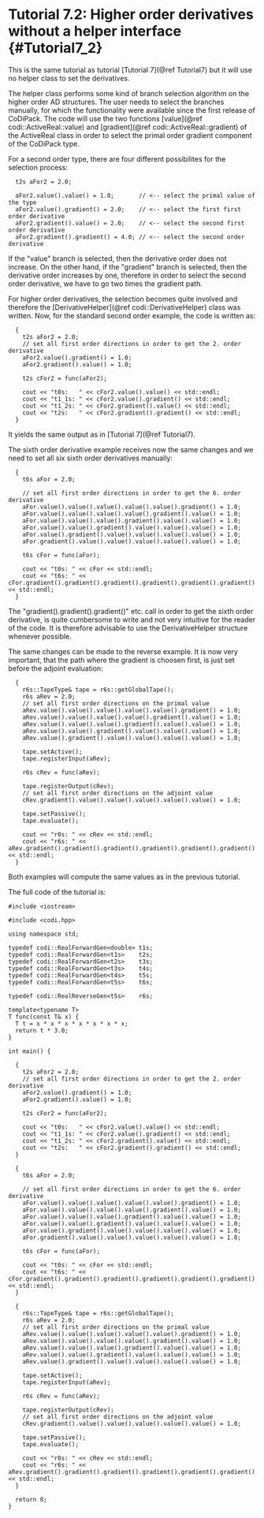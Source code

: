 Tutorial 7.2: Higher order derivatives without a helper interface {#Tutorial7_2}
============

This is the same tutorial as tutorial [Tutorial 7](@ref Tutorial7) but it will use no helper class to set the derivatives.

The helper class performs some kind of branch selection algorithm on the higher order AD structures.
The user needs to select the branches manually, for which the functionality were available since the first release of CoDiPack.
The code will use the two functions [value](@ref codi::ActiveReal::value) and [gradient](@ref codi::ActiveReal::gradient) of the ActiveReal class in order to select the primal order gradient component of the CoDiPack type.

For a second order type, there are four different possibilites for the selection process:
~~~~{.cpp}
  t2s aFor2 = 2.0;

  aFor2.value().value() = 1.0;       // <-- select the primal value of the type
  aFor2.value().gradient() = 2.0;    // <-- select the first first order derivative
  aFor2.gradient().value() = 2.0;    // <-- select the second first order derivative
  aFor2.gradient().gradient() = 4.0; // <-- select the second order derivative
~~~~

If the "value" branch is selected, then the derivative order does not increase.
On the other hand, if the "gradient" branch is selected, then the derivative order increases by one, therefore in order to select the second order derivative, we have to go two times the gradient path.

For higher order derivatives, the selection becomes quite involved and therefore the [DerivativeHelper](@ref codi::DerivativeHelper) class was written.
Now, for the standard second order example, the code is written as:
~~~~{.cpp}
  {
    t2s aFor2 = 2.0;
    // set all first order directions in order to get the 2. order derivative
    aFor2.value().gradient() = 1.0;
    aFor2.gradient().value() = 1.0;

    t2s cFor2 = func(aFor2);

    cout << "t0s:   " << cFor2.value().value() << std::endl;
    cout << "t1_1s: " << cFor2.value().gradient() << std::endl;
    cout << "t1_2s: " << cFor2.gradient().value() << std::endl;
    cout << "t2s:   " << cFor2.gradient().gradient() << std::endl;
  }
~~~~

It yields the same output as in [Tutorial 7](@ref Tutorial7).

The sixth order derivative example receives now the same changes and we need to set all six sixth order derivatives manually:
~~~~{.cpp}
  {
    t6s aFor = 2.0;

    // set all first order directions in order to get the 6. order derivative
    aFor.value().value().value().value().value().gradient() = 1.0;
    aFor.value().value().value().value().gradient().value() = 1.0;
    aFor.value().value().value().gradient().value().value() = 1.0;
    aFor.value().value().gradient().value().value().value() = 1.0;
    aFor.value().gradient().value().value().value().value() = 1.0;
    aFor.gradient().value().value().value().value().value() = 1.0;

    t6s cFor = func(aFor);

    cout << "t0s: " << cFor << std::endl;
    cout << "t6s: " << cFor.gradient().gradient().gradient().gradient().gradient().gradient() << std::endl;
  }
~~~~

The "gradient().gradient().gradient()" etc. call in order to get the sixth order derivative, is quite cumbersome to write and not very intuitive for the reader of the code. It is therefore advisable to use the DerivativeHelper structure whenever possible.

The same changes can be made to the reverse example.
It is now very important, that the path where the gradient is choosen first, is just set before the adjoint evaluation:
~~~~{.cpp}
  {
    r6s::TapeType& tape = r6s::getGlobalTape();
    r6s aRev = 2.0;
    // set all first order directions on the primal value
    aRev.value().value().value().value().value().gradient() = 1.0;
    aRev.value().value().value().value().gradient().value() = 1.0;
    aRev.value().value().value().gradient().value().value() = 1.0;
    aRev.value().value().gradient().value().value().value() = 1.0;
    aRev.value().gradient().value().value().value().value() = 1.0;

    tape.setActive();
    tape.registerInput(aRev);

    r6s cRev = func(aRev);

    tape.registerOutput(cRev);
    // set all first order directions on the adjoint value
    cRev.gradient().value().value().value().value().value() = 1.0;

    tape.setPassive();
    tape.evaluate();

    cout << "r0s: " << cRev << std::endl;
    cout << "r6s: " << aRev.gradient().gradient().gradient().gradient().gradient().gradient() << std::endl;
  }
~~~~

Both examples will compute the same values as in the previous tutorial.

The full code of the tutorial is:
~~~~{.cpp}
#include <iostream>

#include <codi.hpp>

using namespace std;

typedef codi::RealForwardGen<double> t1s;
typedef codi::RealForwardGen<t1s>    t2s;
typedef codi::RealForwardGen<t2s>    t3s;
typedef codi::RealForwardGen<t3s>    t4s;
typedef codi::RealForwardGen<t4s>    t5s;
typedef codi::RealForwardGen<t5s>    t6s;

typedef codi::RealReverseGen<t5s>    r6s;

template<typename T>
T func(const T& x) {
  T t = x * x * x * x * x * x * x;
  return t * 3.0;
}

int main() {

  {
    t2s aFor2 = 2.0;
    // set all first order directions in order to get the 2. order derivative
    aFor2.value().gradient() = 1.0;
    aFor2.gradient().value() = 1.0;

    t2s cFor2 = func(aFor2);

    cout << "t0s:   " << cFor2.value().value() << std::endl;
    cout << "t1_1s: " << cFor2.value().gradient() << std::endl;
    cout << "t1_2s: " << cFor2.gradient().value() << std::endl;
    cout << "t2s:   " << cFor2.gradient().gradient() << std::endl;
  }

  {
    t6s aFor = 2.0;

    // set all first order directions in order to get the 6. order derivative
    aFor.value().value().value().value().value().gradient() = 1.0;
    aFor.value().value().value().value().gradient().value() = 1.0;
    aFor.value().value().value().gradient().value().value() = 1.0;
    aFor.value().value().gradient().value().value().value() = 1.0;
    aFor.value().gradient().value().value().value().value() = 1.0;
    aFor.gradient().value().value().value().value().value() = 1.0;

    t6s cFor = func(aFor);

    cout << "t0s: " << cFor << std::endl;
    cout << "t6s: " << cFor.gradient().gradient().gradient().gradient().gradient().gradient() << std::endl;
  }

  {
    r6s::TapeType& tape = r6s::getGlobalTape();
    r6s aRev = 2.0;
    // set all first order directions on the primal value
    aRev.value().value().value().value().value().gradient() = 1.0;
    aRev.value().value().value().value().gradient().value() = 1.0;
    aRev.value().value().value().gradient().value().value() = 1.0;
    aRev.value().value().gradient().value().value().value() = 1.0;
    aRev.value().gradient().value().value().value().value() = 1.0;

    tape.setActive();
    tape.registerInput(aRev);

    r6s cRev = func(aRev);

    tape.registerOutput(cRev);
    // set all first order directions on the adjoint value
    cRev.gradient().value().value().value().value().value() = 1.0;

    tape.setPassive();
    tape.evaluate();

    cout << "r0s: " << cRev << std::endl;
    cout << "r6s: " << aRev.gradient().gradient().gradient().gradient().gradient().gradient() << std::endl;
  }

  return 0;
}
~~~~
